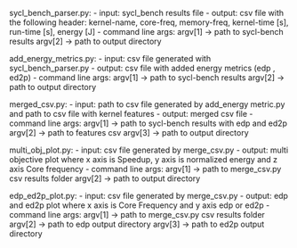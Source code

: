sycl_bench_parser.py:
    - input: sycl_bench results file
    - output: csv file with the following header:
        kernel-name, core-freq, memory-freq, kernel-time [s], run-time [s], energy [J]
    - command line args:
        argv[1] -> path to sycl-bench results
        argv[2] -> path to output directory

add_energy_metrics.py:
    - input: csv file generated with sycl_bench_parser.py
    - output: csv file with added energy metrics (edp , ed2p)
    - command line args:
        argv[1] -> path to sycl-bench results
        argv[2] -> path to output directory

merged_csv.py:
    - input: path to csv file generated by add_energy metric.py and path to csv file with kernel features
    - output: merged csv file
    - command line args:
        argv[1] -> path to sycl-bench results with edp and ed2p
        argv[2] -> path to features csv
        argv[3] -> path to output directory

multi_obj_plot.py:
    - input: csv file generated by merge_csv.py
    - output: multi objective plot where x axis is Speedup, y axis is normalized energy and z axis Core frequency
    - command line args: 
        argv[1] -> path to merge_csv.py csv results folder
        argv[2] -> path to  output directory 

edp_ed2p_plot.py:
    - input: csv file generated by merge_csv.py
    - output: edp and ed2p plot where x axis is Core Frequency and y axis edp or ed2p
    - command line args: 
        argv[1] -> path to merge_csv.py csv results folder
        argv[2] -> path to  edp output directory
        argv[3] -> path to  ed2p output directory 
